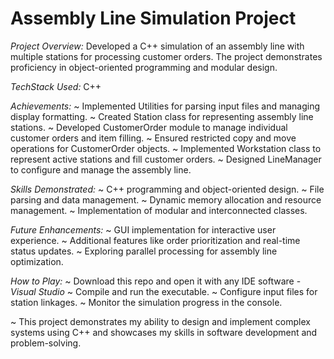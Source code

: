 # Assembly Line Simulation Project

*Project Overview:*
Developed a C++ simulation of an assembly line with multiple stations for processing customer orders. 
The project demonstrates proficiency in object-oriented programming and modular design.

*TechStack Used:*
C++

*Achievements:*
~ Implemented Utilities for parsing input files and managing display formatting.
~ Created Station class for representing assembly line stations.
~ Developed CustomerOrder module to manage individual customer orders and item filling.
~ Ensured restricted copy and move operations for CustomerOrder objects.
~ Implemented Workstation class to represent active stations and fill customer orders.
~ Designed LineManager to configure and manage the assembly line.

*Skills Demonstrated:*
~ C++ programming and object-oriented design.
~ File parsing and data management.
~ Dynamic memory allocation and resource management.
~ Implementation of modular and interconnected classes.

*Future Enhancements:*
~ GUI implementation for interactive user experience.
~ Additional features like order prioritization and real-time status updates.
~ Exploring parallel processing for assembly line optimization.

*How to Play:*
~ Download this repo and open it with any IDE software - *Visual Studio*
~ Compile and run the executable.
~ Configure input files for station linkages.
~ Monitor the simulation progress in the console.

~ This project demonstrates my ability to design and implement complex systems using C++ and showcases my skills in software development and problem-solving.
